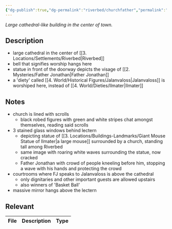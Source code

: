 ```yaml
---
{"dg-publish":true,"dg-permalink":"riverbed/churchfather","permalink":"/riverbed/churchfather/","dgHomeLink":true,"dgPassFrontmatter":false}
---
```


*Large cathedral-like building in the center of town.*

## Description
- large cathedral in the center of [[3. Locations/Settlements/Riverbed|Riverbed]]
- bell that signifies worship hangs here
- statue in front of the doorway depicts the visage of [[2. Mysteries/Father Jonathan|Father Jonathan]]
- a 'diety' called [[4. World/Historical Figures/Jalanvaloss|Jalanvaloss]] is worshiped here, instead of [[4. World/Dieties/Ilmater|Ilmater]]

## Notes
-  church is lined with scrolls
	- black robed figures with green and white stripes chat amongst themselves, reading said scrolls
- 3 stained glass windows behind lectern
	- depicting statue of [[3. Locations/Buildings-Landmarks/Giant Mouse Statue of Ilmater|a large mouse]] surrounded by a church, standing tall among Riverbed
	- same image with roaring white waves surrounding the statue, now cracked
	- Father Jonathan with crowd of people kneeling before him, stopping a wave with his hands and protecting the crowd
- courtrooms where FJ speaks to Jalanvaloss is above the cathedral
	- only dignitaries and other important guests are allowed upstairs
	- also winners of 'Basket Ball'
- massive mirror hangs above the lectern

## Relevant
| File | Description | Type |
| ---- | ----------- | ---- |
